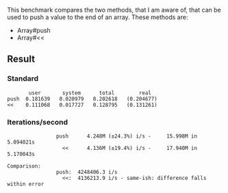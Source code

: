 This benchmark compares the two methods, that I am aware of, that can be used to push a value to the end of an array. These methods are:
* Array#push
* Array#<<

## Result
### Standard
```
       user       system      total        real
push  0.181639   0.020979   0.202618   (0.204677)
<<    0.111068   0.017727   0.128795   (0.131261)
```

### Iterations/second
```
                push      4.248M (±24.3%) i/s -     15.998M in   5.094021s
                  <<      4.136M (±19.4%) i/s -     17.940M in   5.170043s

Comparison:
                push:  4248406.3 i/s
                  <<:  4136213.9 i/s - same-ish: difference falls within error
```
